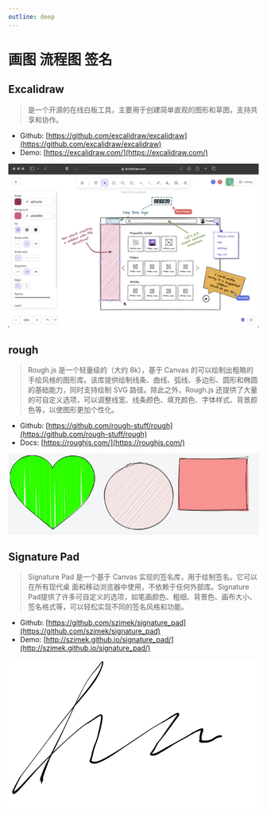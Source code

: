 ```yaml
---
outline: deep
---
```


# 画图 流程图 签名

## Excalidraw

> 是一个开源的在线白板工具，主要用于创建简单直观的图形和草图，支持共享和协作。

- Github: [https://github.com/excalidraw/excalidraw](https://github.com/excalidraw/excalidraw)
- Demo: [https://excalidraw.com/](https://excalidraw.com/)

![640 (1)](https://raw.githubusercontent.com/onesmail/onesmail.github.io/master/src/assset/images/640%20(1).png)

## rough

> Rough.js 是一个轻量级的（大约 8k），基于 Canvas 的可以绘制出粗略的手绘风格的图形库。该库提供绘制线条、曲线、弧线、多边形、圆形和椭圆的基础能力，同时支持绘制 SVG 路径。除此之外，Rough.js 还提供了大量的可自定义选项，可以调整线宽、线条颜色、填充颜色、字体样式、背景颜色等，以使图形更加个性化。

- Github: [https://github.com/rough-stuff/rough](https://github.com/rough-stuff/rough)
- Docs: [https://roughjs.com/](https://roughjs.com/)

![68747470733a2f2f726f7567686a732e636f6d2f696d616765732f6361705f64656d6f2e706e67](https://raw.githubusercontent.com/onesmail/onesmail.github.io/master/src/assset/images/68747470733a2f2f726f7567686a732e636f6d2f696d616765732f6361705f64656d6f2e706e67.png)

## Signature Pad

> Signature Pad 是一个基于 Canvas 实现的签名库，用于绘制签名。它可以在所有现代桌
面和移动浏览器中使用，不依赖于任何外部库。Signature Pad提供了许多可自定义的选项，如笔画颜色、粗细、背景色、画布大小、签名格式等，可以轻松实现不同的签名风格和功能。

- Github: [https://github.com/szimek/signature_pad](https://github.com/szimek/signature_pad)
- Demo: [http://szimek.github.io/signature_pad/](http://szimek.github.io/signature_pad/)

![640 (2)](https://raw.githubusercontent.com/onesmail/onesmail.github.io/master/src/assset/images/640%20(2).png)


